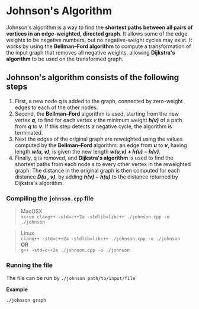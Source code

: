 # Johnson's Algorithm

Johnson's algorithm is a way to find the **shortest paths between all pairs of vertices in an edge-weighted, directed graph**. It allows some of the edge weights to be negative numbers, but no negative-weight cycles may exist. It works by using the **Bellman–Ford algorithm** to compute a transformation of the input graph that removes all negative weights, allowing **Dijkstra's algorithm** to be used on the transformed graph.

## Johnson's algorithm consists of the following steps
1. First, a new node q is added to the graph, connected by zero-weight edges to each of the other nodes.
2. Second, the **Bellman–Ford** algorithm is used, starting from the new vertex ***q***, to find for each vertex _v_ the minimum weight ***h(v)*** of a path from ***q*** to ***v***. If this step detects a negative cycle, the algorithm is terminated.
3. Next the edges of the original graph are reweighted using the values computed by the **Bellman–Ford** algorithm: an edge from ***u*** to ***v***, having length ***w(u, v)***, is given the new length ***w(u,v) + h(u) − h(v)***.
4. Finally, q is removed, and **Dijkstra's algorithm** is used to find the shortest paths from each node s to every other vertex in the reweighted graph. The distance in the original graph is then computed for each distance ***D(u , v)***, by adding ***h(v) − h(u)*** to the distance returned by Dijkstra's algorithm.

### Compiling the `johnson.cpp` file

> MacOSX <br/>
> `xcrun clang++ -std=c++2a -stdlib=libc++ ./johnson.cpp -o ./johnson`

> Linux <br />
> `clang++ -std=c++2a -stdlib=libc++ ./johnson.cpp -o ./johnson`
> <br />**OR**<br />
> `g++ -std=c++2a ./johnson.cpp -o ./johnson`

### Running the file
The file can be run by `./johnson path/to/input/file`

**Example**

`./johnson graph`